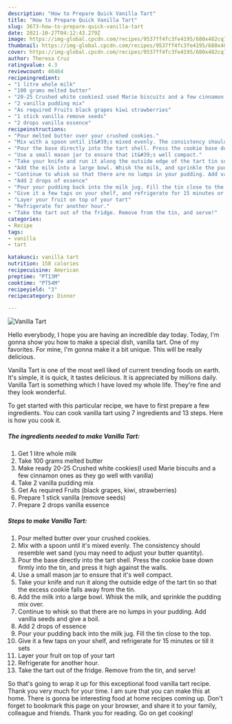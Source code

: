 ```yaml
---
description: "How to Prepare Quick Vanilla Tart"
title: "How to Prepare Quick Vanilla Tart"
slug: 3673-how-to-prepare-quick-vanilla-tart
date: 2021-10-27T04:12:43.279Z
image: https://img-global.cpcdn.com/recipes/9537ff4fc3fe4195/680x482cq70/vanilla-tart-recipe-main-photo.jpg
thumbnail: https://img-global.cpcdn.com/recipes/9537ff4fc3fe4195/680x482cq70/vanilla-tart-recipe-main-photo.jpg
cover: https://img-global.cpcdn.com/recipes/9537ff4fc3fe4195/680x482cq70/vanilla-tart-recipe-main-photo.jpg
author: Theresa Cruz
ratingvalue: 4.3
reviewcount: 46464
recipeingredient:
- "1 litre whole milk"
- "100 grams melted butter"
- "20-25 Crushed white cookiesI used Marie biscuits and a few cinnamon ones as they go well with vanilla"
- "2 vanilla pudding mix"
- "As required Fruits black grapes kiwi strawberries"
- "1 stick vanilla remove seeds"
- "2 drops vanilla essence"
recipeinstructions:
- "Pour melted butter over your crushed cookies."
- "Mix with a spoon until it&#39;s mixed evenly. The consistency should resemble wet sand (you may need to adjust your butter quantity)."
- "Pour the base directly into the tart shell. Press the cookie base down firmly into the tin, and press it high against the walls."
- "Use a small mason jar to ensure that it&#39;s well compact."
- "Take your knife and run it along the outside edge of the tart tin so that the excess cookie falls away from the tin."
- "Add the milk into a large bowl. Whisk the milk, and sprinkle the pudding mix over."
- "Continue to whisk so that there are no lumps in your pudding. Add vanilla seeds and give a boil."
- "Add 2 drops of essence"
- "Pour your pudding back into the milk jug. Fill the tin close to the top."
- "Give it a few taps on your shelf, and refrigerate for 15 minutes or till it sets"
- "Layer your fruit on top of your tart"
- "Refrigerate for another hour."
- "Take the tart out of the fridge. Remove from the tin, and serve!"
categories:
- Recipe
tags:
- vanilla
- tart

katakunci: vanilla tart 
nutrition: 158 calories
recipecuisine: American
preptime: "PT13M"
cooktime: "PT54M"
recipeyield: "3"
recipecategory: Dinner

---
```



![Vanilla Tart](https://img-global.cpcdn.com/recipes/9537ff4fc3fe4195/680x482cq70/vanilla-tart-recipe-main-photo.jpg)

Hello everybody, I hope you are having an incredible day today. Today, I'm gonna show you how to make a special dish, vanilla tart. One of my favorites. For mine, I'm gonna make it a bit unique. This will be really delicious.

Vanilla Tart is one of the most well liked of current trending foods on earth. It's simple, it is quick, it tastes delicious. It is appreciated by millions daily. Vanilla Tart is something which I have loved my whole life. They're fine and they look wonderful.




To get started with this particular recipe, we have to first prepare a few ingredients. You can cook vanilla tart using 7 ingredients and 13 steps. Here is how you cook it.

<!--inarticleads1-->

##### The ingredients needed to make Vanilla Tart:

1. Get 1 litre whole milk
1. Take 100 grams melted butter
1. Make ready 20-25 Crushed white cookies(I used Marie biscuits and a few cinnamon ones as they go well with vanilla)
1. Take 2 vanilla pudding mix
1. Get As required Fruits (black grapes, kiwi, strawberries)
1. Prepare 1 stick vanilla (remove seeds)
1. Prepare 2 drops vanilla essence




<!--inarticleads2-->

##### Steps to make Vanilla Tart:

1. Pour melted butter over your crushed cookies.
1. Mix with a spoon until it&#39;s mixed evenly. The consistency should resemble wet sand (you may need to adjust your butter quantity).
1. Pour the base directly into the tart shell. Press the cookie base down firmly into the tin, and press it high against the walls.
1. Use a small mason jar to ensure that it&#39;s well compact.
1. Take your knife and run it along the outside edge of the tart tin so that the excess cookie falls away from the tin.
1. Add the milk into a large bowl. Whisk the milk, and sprinkle the pudding mix over.
1. Continue to whisk so that there are no lumps in your pudding. Add vanilla seeds and give a boil.
1. Add 2 drops of essence
1. Pour your pudding back into the milk jug. Fill the tin close to the top.
1. Give it a few taps on your shelf, and refrigerate for 15 minutes or till it sets
1. Layer your fruit on top of your tart
1. Refrigerate for another hour.
1. Take the tart out of the fridge. Remove from the tin, and serve!




So that's going to wrap it up for this exceptional food vanilla tart recipe. Thank you very much for your time. I am sure that you can make this at home. There is gonna be interesting food at home recipes coming up. Don't forget to bookmark this page on your browser, and share it to your family, colleague and friends. Thank you for reading. Go on get cooking!
